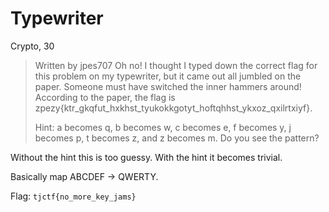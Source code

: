 # Typewriter
Crypto, 30

>  Written by jpes707
>  Oh no! I thought I typed down the correct flag for this problem on my typewriter, but it came out all jumbled on the paper. Someone must have switched the inner hammers around! According to the paper, the flag is zpezy{ktr_gkqfut_hxkhst_tyukokkgotyt_hoftqhhst_ykxoz_qxilrtxiyf}.
>  
> Hint: a becomes q, b becomes w, c becomes e, f becomes y, j becomes p, t becomes z, and z becomes m. Do you see the pattern?

Without the hint this is too guessy. With the hint it becomes trivial.

Basically map ABCDEF -> QWERTY.

Flag: `tjctf{no_more_key_jams}`